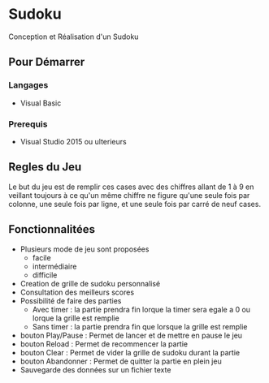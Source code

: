 <h1> Sudoku </h1>
 Conception et Réalisation d'un Sudoku

<h2>Pour Démarrer </h2>
<h3>Langages</h3>
<ul>
	<li>Visual Basic</li>
</ul> 
<h3>Prerequis</h3>
<ul>
<li>Visual Studio 2015 ou ulterieurs</li>
</ul>
<h2>Regles du Jeu</h2>
Le but du jeu est de remplir ces cases avec des chiffres allant de 1 à 9 en veillant toujours à ce qu'un même chiffre ne figure qu'une seule fois par colonne, une seule fois par ligne, et une seule fois par carré de neuf cases.

<h2>Fonctionnalitées</h2>
<ul>
<li>Plusieurs mode de jeu sont proposées
<ul>
<li>facile</li>
<li>intermédiaire</li>
<li>difficile</li>
</ul>
</li>
<li>Creation de grille de sudoku personnalisé</li>
<li>Consultation des meilleurs scores</li>
<li>Possibilité de faire des parties
<ul>
<li>Avec timer : la partie prendra fin lorque la timer sera egale a 0 ou lorque la grille est remplie</li>
<li>Sans timer : la partie prendra fin que lorsque la grille est remplie </li>
</ul>
</li>
<li>bouton Play/Pause : Permet de lancer et de mettre en pause le jeu</li>
<li>bouton Reload : Permet de recommencer la partie</li>
<li>bouton Clear : Permet de vider la grille de sudoku durant la partie</li>
<li>bouton Abandonner : Permet de quitter la partie en plein jeu</li>
	<li>Sauvegarde des données sur un fichier texte</li>
<ul>
